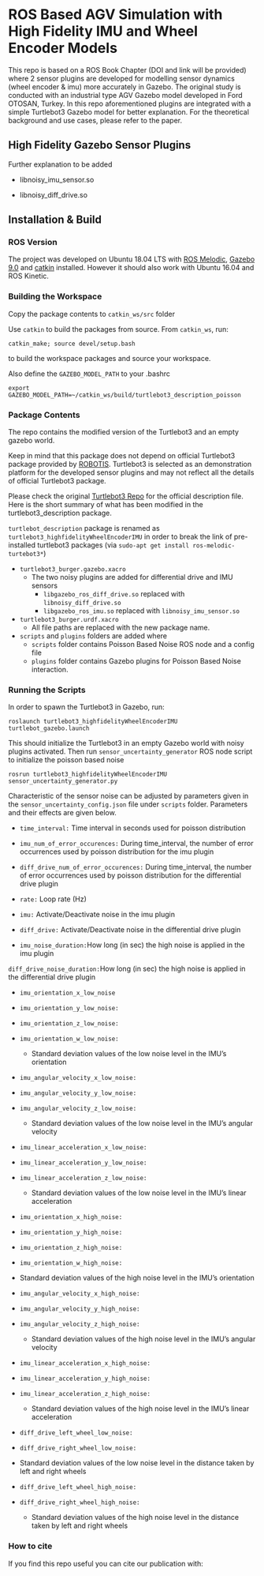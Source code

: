 # ROS Based AGV Simulation with High Fidelity IMU and Wheel Encoder Models
This repo is based on a ROS Book Chapter (DOI and link will be provided) where 2 sensor plugins are developed for modelling sensor dynamics (wheel encoder & imu) more accurately in Gazebo. 
The original study is conducted with an industrial type AGV Gazebo model developed in Ford OTOSAN, Turkey.
In this repo aforementioned plugins are integrated with a simple Turtlebot3 Gazebo model for better explanation. For the theoretical background and use cases, please refer to the paper.


## High Fidelity Gazebo Sensor Plugins

Further explanation to be added

* libnoisy_imu_sensor.so

* libnoisy_diff_drive.so

## Installation & Build
### ROS Version
The project was developed on Ubuntu 18.04 LTS with [ROS Melodic](http://wiki.ros.org/melodic), [Gazebo 9.0](http://gazebosim.org/) and [catkin](http://wiki.ros.org/catkin) installed. However it should also work with Ubuntu 16.04 and ROS Kinetic.


### Building the Workspace
Copy the package contents to ``catkin_ws/src`` folder


Use ``catkin`` to build the packages from source. From ``catkin_ws``, run:

``catkin_make; source devel/setup.bash``

to build the workspace packages and source your workspace.

Also define the ``GAZEBO_MODEL_PATH`` to your .bashrc 

``export GAZEBO_MODEL_PATH=~/catkin_ws/build/turtlebot3_description_poisson``

### Package Contents
The repo contains the modified version of the Turtlebot3 and an empty gazebo world. 

Keep in mind that this package does not depend on official Turtlebot3 package provided by [ROBOTIS](https://github.com/ROBOTIS-GIT/turtlebot3).
Turtlebot3 is selected as an demonstration platform for the developed sensor plugins and may not reflect all the details of official Turtlebot3 package.

Please check the original [Turtlebot3 Repo](https://github.com/ROBOTIS-GIT/turtlebot3) for the official description file. Here is the short summary of what has been modified in the turtlebot3_description package.

``turtlebot_description`` package is renamed as ``turtlebot3_highfidelityWheelEncoderIMU`` in order to break the link of pre-installed turtlebot3 packages (via ``sudo-apt get install ros-melodic-turtebot3*``)

* ``turtlebot3_burger.gazebo.xacro``
    * The two noisy plugins are added for differential drive and IMU sensors
        * ``libgazebo_ros_diff_drive.so`` replaced with ``libnoisy_diff_drive.so``
        * ``libgazebo_ros_imu.so`` replaced with ``libnoisy_imu_sensor.so``
* ``turtlebot3_burger.urdf.xacro``
    * All file paths are replaced with the new package name.
* ``scripts`` and ``plugins`` folders are added where
    * ``scripts`` folder contains Poisson Based Noise ROS node and a config file
    * ``plugins`` folder contains Gazebo plugins for Poisson Based Noise interaction.
    
### Running the Scripts

In order to spawn the Turtlebot3 in Gazebo, run:

``roslaunch turtlebot3_highfidelityWheelEncoderIMU turtlebot_gazebo.launch``

This should initialize the Turtlebot3 in an empty Gazebo world with noisy plugins activated.
Then run ``sensor_uncertainty_generator`` ROS node script to initialize the poisson based noise 

``rosrun turtlebot3_highfidelityWheelEncoderIMU sensor_uncertainty_generator.py``

Characteristic of the sensor noise can be adjusted by parameters given in the ``sensor_uncertainty_config.json`` file under ``scripts`` folder. Parameters and their effects are given below.

* ``time_interval:`` Time interval in seconds used for poisson distribution

* ``imu_num_of_error_occurences:`` During time_interval, the number of error occurrences used by poisson distribution for the imu plugin

* ``diff_drive_num_of_error_occurences:`` During time_interval, the number of error occurrences used by poisson distribution for the differential drive plugin

* ``rate:`` Loop rate (Hz)

* ``imu:`` Activate/Deactivate noise in the imu plugin

* ``diff_drive:`` Activate/Deactivate noise in the differential drive plugin

* ``imu_noise_duration:``How long (in sec) the high noise is applied in the imu plugin

``diff_drive_noise_duration:``How long (in sec) the high noise is applied in the differential drive plugin

* ``imu_orientation_x_low_noise``
* ``imu_orientation_y_low_noise:``
* ``imu_orientation_z_low_noise:``
* ``imu_orientation_w_low_noise:``

    * Standard deviation values of the low noise level in the IMU’s orientation
    
* ``imu_angular_velocity_x_low_noise:``
* ``imu_angular_velocity_y_low_noise:``
* ``imu_angular_velocity_z_low_noise:``

    * Standard deviation values of the low noise level in the IMU’s angular velocity
    
* ``imu_linear_acceleration_x_low_noise:``
* ``imu_linear_acceleration_y_low_noise:``
* ``imu_linear_acceleration_z_low_noise:``

    * Standard deviation values of the low noise level in the IMU’s linear acceleration
    
* ``imu_orientation_x_high_noise:``
* ``imu_orientation_y_high_noise:``
* ``imu_orientation_z_high_noise:``
* ``imu_orientation_w_high_noise:``
* Standard deviation values of the high noise level in the IMU’s orientation
    
* ``imu_angular_velocity_x_high_noise:``
* ``imu_angular_velocity_y_high_noise:``
* ``imu_angular_velocity_z_high_noise:``

    * Standard deviation values of the high noise level in the IMU’s angular velocity
    
* ``imu_linear_acceleration_x_high_noise:``
* ``imu_linear_acceleration_y_high_noise:``
* ``imu_linear_acceleration_z_high_noise:``

    * Standard deviation values of the high noise level in the IMU’s linear acceleration
    
* ``diff_drive_left_wheel_low_noise:``
* ``diff_drive_right_wheel_low_noise:``
* Standard deviation values of the low noise level in the distance taken by left and right wheels


* ``diff_drive_left_wheel_high_noise:``
* ``diff_drive_right_wheel_high_noise:``

    * Standard deviation values of the high noise level in the distance taken by left and right wheels

### How to cite
If you find this repo useful you can cite our publication with:

